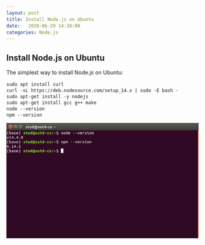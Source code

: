 ```yaml
---
layout: post
title: Install Node.js on Ubuntu
date:   2020-06-29 14:38:00
categories: Node.js
---
```


## Install Node.js on Ubuntu

The simplest way to install Node.js on Ubuntu:

```
sudo apt install curl
curl -sL https://deb.nodesource.com/setup_14.x | sudo -E bash -
sudo apt-get install -y nodejs
sudo apt-get install gcc g++ make
node --version
npm --version
```

![node.js](/assets/nodejs.png)